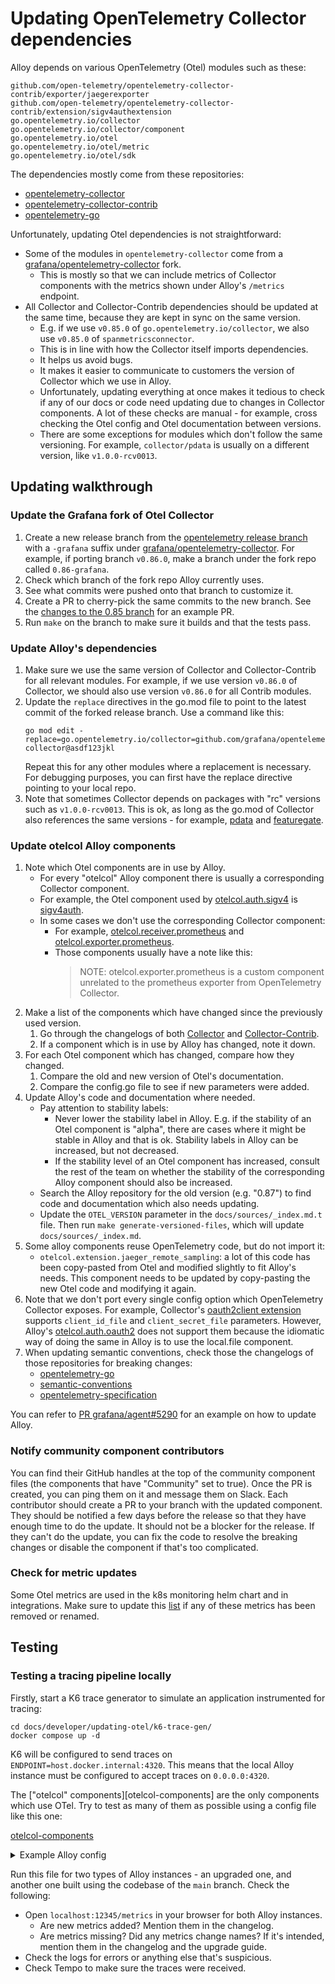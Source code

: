 # Updating OpenTelemetry Collector dependencies

Alloy depends on various OpenTelemetry (Otel) modules such as these:
```
github.com/open-telemetry/opentelemetry-collector-contrib/exporter/jaegerexporter
github.com/open-telemetry/opentelemetry-collector-contrib/extension/sigv4authextension
go.opentelemetry.io/collector
go.opentelemetry.io/collector/component
go.opentelemetry.io/otel
go.opentelemetry.io/otel/metric
go.opentelemetry.io/otel/sdk
```

The dependencies mostly come from these repositories:

* [opentelemetry-collector](https://github.com/open-telemetry/opentelemetry-collector)
* [opentelemetry-collector-contrib](https://github.com/open-telemetry/opentelemetry-collector-contrib)
* [opentelemetry-go](https://github.com/open-telemetry/opentelemetry-go)

Unfortunately, updating Otel dependencies is not straightforward:

* Some of the modules in `opentelemetry-collector` come from a [grafana/opentelemetry-collector](https://github.com/grafana/opentelemetry-collector) fork.
  * This is mostly so that we can include metrics of Collector components with the metrics shown under Alloy's `/metrics` endpoint.
* All Collector and Collector-Contrib dependencies should be updated at the same time, because they
  are kept in sync on the same version.
  * E.g. if we use `v0.85.0` of `go.opentelemetry.io/collector`, we also use `v0.85.0` of `spanmetricsconnector`.
  * This is in line with how the Collector itself imports dependencies.
  * It helps us avoid bugs.
  * It makes it easier to communicate to customers the version of Collector which we use in Alloy.
  * Unfortunately, updating everything at once makes it tedious to check if any of our docs or code need updating due to changes in Collector components. A lot of these checks are manual - for example, cross checking the Otel config and Otel documentation between versions.
  * There are some exceptions for modules which don't follow the same versioning. For example, `collector/pdata` is usually on a different version, like `v1.0.0-rcv0013`.

## Updating walkthrough

### Update the Grafana fork of Otel Collector

1. Create a new release branch from the [opentelemetry release branch](https://github.com/open-telemetry/opentelemetry-collector) with a `-grafana` suffix under [grafana/opentelemetry-collector](https://github.com/grafana/opentelemetry-collector). For example, if porting branch `v0.86.0`, make a branch under the fork repo called `0.86-grafana`.
2. Check which branch of the fork repo Alloy currently uses.
3. See what commits were pushed onto that branch to customize it.
4. Create a PR to cherry-pick the same commits to the new branch. See the [changes to the 0.85 branch](https://github.com/grafana/opentelemetry-collector/pull/8) for an example PR.
5. Run `make` on the branch to make sure it builds and that the tests pass.

### Update Alloy's dependencies

1. Make sure we use the same version of Collector and Collector-Contrib for all relevant modules. For example, if we use version `v0.86.0` of Collector, we should also use version `v0.86.0` for all Contrib modules.
2. Update the `replace` directives in the go.mod file to point to the latest commit of the forked release branch. Use a command like this:
   ```
   go mod edit -replace=go.opentelemetry.io/collector=github.com/grafana/opentelemetry-collector@asdf123jkl
   ```
   Repeat this for any other modules where a replacement is necessary. For debugging purposes, you can first have the replace directive pointing to your local repo.
3. Note that sometimes Collector depends on packages with "rc" versions such as `v1.0.0-rcv0013`. This is ok, as long as the go.mod of Collector also references the same versions - for example, [pdata](https://github.com/open-telemetry/opentelemetry-collector/blob/v0.81.0/go.mod#L25) and [featuregate](https://github.com/open-telemetry/opentelemetry-collector/blob/v0.81.0/go.mod#L24).

### Update otelcol Alloy components

1. Note which Otel components are in use by Alloy.
   * For every "otelcol" Alloy component there is usually a corresponding Collector component.
   * For example, the Otel component used by [otelcol.auth.sigv4](https://grafana.com/docs/alloy/latest/reference/components/otelcol.auth.sigv4/) is [sigv4auth](https://github.com/open-telemetry/opentelemetry-collector-contrib/tree/main/extension/sigv4authextension).
   * In some cases we don't use the corresponding Collector component:
     * For example, [otelcol.receiver.prometheus](https://grafana.com/docs/alloy/latest/reference/components/otelcol.receiver.prometheus/) and [otelcol.exporter.prometheus](https://grafana.com/docs/alloy/latest/reference/components/otelcol.exporter.prometheus/).
     * Those components usually have a note like this:
       > NOTE: otelcol.exporter.prometheus is a custom component unrelated to the prometheus exporter from OpenTelemetry Collector.
2. Make a list of the components which have changed since the previously used version.
   1. Go through the changelogs of both [Collector](https://github.com/open-telemetry/opentelemetry-collector/releases) and [Collector-Contrib](https://github.com/open-telemetry/opentelemetry-collector-contrib/releases).
   2. If a component which is in use by Alloy has changed, note it down.
3. For each Otel component which has changed, compare how they changed.
   1. Compare the old and new version of Otel's documentation.
   2. Compare the config.go file to see if new parameters were added.
4. Update Alloy's code and documentation where needed.
   * Pay attention to stability labels:
      * Never lower the stability label in Alloy. E.g. if the stability
       of an Otel component is "alpha", there are cases where it might be
       stable in Alloy and that is ok. Stability labels in Alloy can
       be increased, but not decreased.
      * If the stability level of an Otel component has increased, consult
      the rest of the team on whether the stability of the corresponding
      Alloy component should also be increased.
   * Search the Alloy repository for the old version (e.g. "0.87") to find code and
     documentation which also needs updating.
   * Update the `OTEL_VERSION` parameter in the `docs/sources/_index.md.t` file.
     Then run `make generate-versioned-files`, which will update `docs/sources/_index.md`.
5. Some alloy components reuse OpenTelemetry code, but do not import it:
   * `otelcol.extension.jaeger_remote_sampling`: a lot of this code has
     been copy-pasted from Otel and modified slightly to fit Alloy's needs.
     This component needs to be updated by copy-pasting the new Otel code
     and modifying it again.
6. Note that we don't port every single config option which OpenTelemetry Collector exposes.
   For example, Collector's [oauth2client extension](https://github.com/open-telemetry/opentelemetry-collector-contrib/tree/v0.85.0/extension/oauth2clientauthextension) supports `client_id_file` and `client_secret_file`
   parameters. However, Alloy's [otelcol.auth.oauth2](https://grafana.com/docs/alloy/latest/reference/components/otelcol.auth.oauth2/) does not support them because the idiomatic way of doing the same
   in Alloy is to use the local.file component.
7. When updating semantic conventions, check those the changelogs of those repositories for breaking changes:
   * [opentelemetry-go](https://github.com/open-telemetry/opentelemetry-go/releases)
   * [semantic-conventions](https://github.com/open-telemetry/semantic-conventions/releases)
   * [opentelemetry-specification](https://github.com/open-telemetry/opentelemetry-specification/releases)

You can refer to [PR grafana/agent#5290](https://github.com/grafana/agent/pull/5290)
for an example on how to update Alloy.

### Notify community component contributors

You can find their GitHub handles at the top of the community component files (the components that have "Community" set to true).
Once the PR is created, you can ping them on it and message them on Slack. Each contributor should create a PR to your branch with the updated component.
They should be notified a few days before the release so that they have enough time to do the update.
It should not be a blocker for the release. If they can't do the update, you can fix the code to resolve the breaking changes or disable the component if that's too complicated.

### Check for metric updates

Some Otel metrics are used in the k8s monitoring helm chart and in integrations.
Make sure to update this [list](https://github.com/grafana/k8s-monitoring-helm/blob/main/charts/k8s-monitoring-v1/default_allow_lists/alloy_integration.yaml) if any of these metrics has been removed or renamed.

## Testing

### Testing a tracing pipeline locally

Firstly, start a K6 trace generator to simulate an application instrumented for tracing:
```
cd docs/developer/updating-otel/k6-trace-gen/
docker compose up -d
```

K6 will be configured to send traces on `ENDPOINT=host.docker.internal:4320`.
This means that the local Alloy instance must be configured to accept traces on `0.0.0.0:4320`.

The ["otelcol" components][otelcol-components]  are the only components which use OTel. 
Try to test as many of them as possible using a config file like this one:

[otelcol-components](https://grafana.com/docs/alloy/latest/reference/components/otelcol/)

<details>
  <summary>Example Alloy config</summary>

```grafana-alloy
otelcol.receiver.otlp "default" {
    grpc {
        endpoint = "0.0.0.0:4320"
    }

    output {
        traces  = [otelcol.processor.batch.default.input]
    }
}

otelcol.processor.batch "default" {
    timeout = "5s"
    send_batch_size = 100

    output {
        traces  = [otelcol.processor.tail_sampling.default.input]
    }
}

otelcol.processor.tail_sampling "default" {
  decision_wait               = "5s"
  num_traces                  = 50000
  expected_new_traces_per_sec = 0

  policy {
    name = "test-policy-1"
    type = "probabilistic"

    probabilistic {
      sampling_percentage = 10
    }
  }

  policy {
    name = "test-policy-2"
    type = "status_code"

    status_code {
      status_codes = ["ERROR"]
    }
  }

  output {
    traces = [otelcol.exporter.otlp.default.input]
  }
}

otelcol.exporter.otlp "default" {
    client {
        endpoint = "localhost:4317"
        tls {
            insecure = true
        }
    }
}
```

</details>

Run this file for two types of Alloy instances - an upgraded one, and another one built using the codebase of the `main` branch. Check the following:

* Open `localhost:12345/metrics` in your browser for both Alloy instances.
  * Are new metrics added? Mention them in the changelog.
  * Are metrics missing? Did any metrics change names? If it's intended, mention them in the changelog and the upgrade guide.
* Check the logs for errors or anything else that's suspicious.
* Check Tempo to make sure the traces were received.

